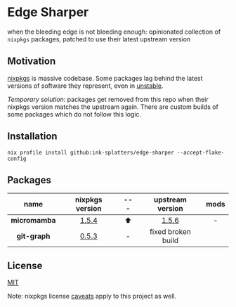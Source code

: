 # Edge Sharper

when the bleeding edge is not bleeding enough: opinionated collection of
`nixpkgs` packages, patched to use their latest upstream version

## Motivation

[nixpkgs](https://github.com/NixOS/nixpkgs) is massive codebase. Some packages
lag behind the latest versions of software they represent, even in
[unstable](https://nixos.org/channels/nixpkgs-unstable).

_Temporary solution_: packages get removed from this repo when their nixpkgs
version matches the upstream again. There are custom builds of some packages
which do not follow this logic.

## Installation

```shell
nix profile install github:ink-splatters/edge-sharper --accept-flake-config
```

## Packages

name | nixpkgs version |---|upstream version |mods
:---: | :---: | :---:  | :---:  | :---:
__micromamba__|[1.5.4](https://github.com/mamba-org/mamba/commit/5ce083f6cb4fb8f9a466a665954fa941f0cbb4f3)|⬆️|[1.5.6](https://github.com/mamba-org/mamba/commit/8c739ea7931aeca0a88a187a66753457aee8d078)| -
__git-graph__|[0.5.3](https://github.com/mamba-org/mamba/commit/9bd54eb0aed6f108364bce9ad0bdff12077038fc)| - | fixed broken build

## License

[MIT](LICENSE)

Note: nixpkgs license [caveats](https://github.com/NixOS/nixpkgs#license)
apply to this project as well.
